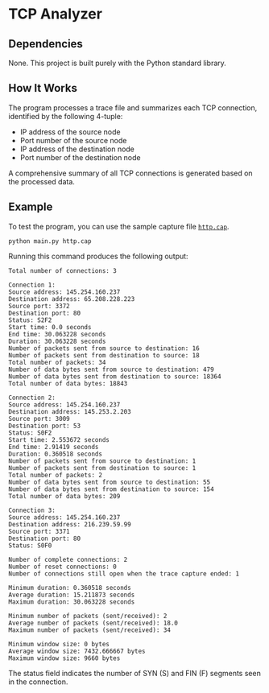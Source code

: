 # TCP Analyzer

## Dependencies
None. This project is built purely with the Python standard library.

## How It Works
The program processes a trace file and summarizes each TCP connection, identified by the following 4-tuple:
- IP address of the source node
- Port number of the source node
- IP address of the destination node
- Port number of the destination node

A comprehensive summary of all TCP connections is generated based on the processed data.

## Example
To test the program, you can use the sample capture file [`http.cap`](http.cap).

```
python main.py http.cap
```

Running this command produces the following output:

```
Total number of connections: 3

Connection 1:
Source address: 145.254.160.237
Destination address: 65.208.228.223
Source port: 3372
Destination port: 80
Status: S2F2
Start time: 0.0 seconds
End time: 30.063228 seconds
Duration: 30.063228 seconds
Number of packets sent from source to destination: 16
Number of packets sent from destination to source: 18
Total number of packets: 34
Number of data bytes sent from source to destination: 479
Number of data bytes sent from destination to source: 18364
Total number of data bytes: 18843

Connection 2:
Source address: 145.254.160.237
Destination address: 145.253.2.203
Source port: 3009
Destination port: 53
Status: S0F2
Start time: 2.553672 seconds
End time: 2.91419 seconds
Duration: 0.360518 seconds
Number of packets sent from source to destination: 1
Number of packets sent from destination to source: 1
Total number of packets: 2
Number of data bytes sent from source to destination: 55
Number of data bytes sent from destination to source: 154
Total number of data bytes: 209

Connection 3:
Source address: 145.254.160.237
Destination address: 216.239.59.99
Source port: 3371
Destination port: 80
Status: S0F0

Number of complete connections: 2
Number of reset connections: 0
Number of connections still open when the trace capture ended: 1

Minimum duration: 0.360518 seconds
Average duration: 15.211873 seconds
Maximum duration: 30.063228 seconds

Minimum number of packets (sent/received): 2
Average number of packets (sent/received): 18.0
Maximum number of packets (sent/received): 34

Minimum window size: 0 bytes
Average window size: 7432.666667 bytes
Maximum window size: 9660 bytes
```

The status field indicates the number of SYN (S) and FIN (F) segments seen in the connection.
